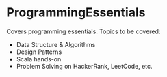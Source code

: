 # ProgrammingEssentials
Covers programming essentials. 
Topics to be covered:
- Data Structure & Algorithms
- Design Patterns
- Scala hands-on
- Problem Solving on HackerRank, LeetCode, etc.
